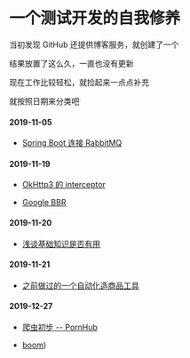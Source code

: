 # 一个测试开发的自我修养

当初发现 GitHub 还提供博客服务，就创建了一个

结果放置了这么久，一直也没有更新

现在工作比较轻松，就捡起来一点点补充

就按照日期来分类吧

#### 2019-11-05

- [Spring Boot 连接  RabbitMQ](SprintBootWithRabbitMQ.md)

#### 2019-11-19

- [OkHttp3 的 interceptor](OkHttpInterceptor.md)

- [Google BBR](BBR.md)

#### 2019-11-20

- [浅谈基础知识是否有用](ElementaryKnowledge.md)

#### 2019-11-21

- [之前做过的一个自动化造商品工具](DubboProxy.md)

#### 2019-12-27

- [爬虫初步 -- PornHub](PornHub.md)

- [boom](https://github.com/lizhaode/mobile-traffic-boom/blob/main/mobile-traffic-boom.html))

